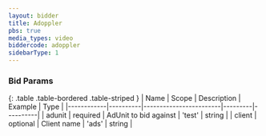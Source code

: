 ```yaml
---
layout: bidder
title: Adoppler
pbs: true
media_types: video
biddercode: adoppler
sidebarType: 1
---
```


### Bid Params

{: .table .table-bordered .table-striped }
| Name       | Scope    | Description            | Example | Type     |
|------------|----------|------------------------|---------|----------|
| adunit | required | AdUnit to bid against | 'test' | string |
| client | optional | Client name | 'ads' | string |
